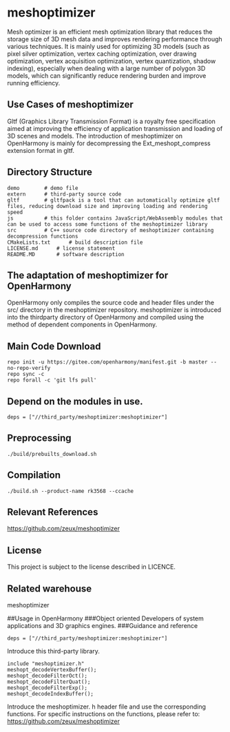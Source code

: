 # meshoptimizer
Mesh optimizer is an efficient mesh optimization library that reduces the storage size of 3D mesh data and improves rendering performance through various techniques. It is mainly used for optimizing 3D models (such as pixel silver optimization, vertex caching optimization, over drawing optimization, vertex acquisition optimization, vertex quantization, shadow indexing), especially when dealing with a large number of polygon 3D models, which can significantly reduce rendering burden and improve running efficiency.

## Use Cases of meshoptimizer
Gltf (Graphics Library Transmission Format) is a royalty free specification aimed at improving the efficiency of application transmission and loading of 3D scenes and models.
The introduction of meshoptimizer on OpenHarmony is mainly for decompressing the Ext_meshopt_compress extension format in gltf. 

## Directory Structure 
```
demo        # demo file
extern      # third-party source code
gltf        # gltfpack is a tool that can automatically optimize gltf files, reducing download size and improving loading and rendering speed
js          # this folder contains JavaScript/WebAssembly modules that can be used to access some functions of the meshoptimizer library
src         # C++ source code directory of meshoptimizer containing decompression functions
CMakeLists.txt      # build description file
LICENSE.md      # license statement
README.MD       # software description 
```


## The adaptation of meshoptimizer for OpenHarmony
OpenHarmony only compiles the source code and header files under the src/ directory in the meshoptimizer repository. meshoptimizer is introduced into the thirdparty directory of OpenHarmony and compiled using the method of dependent components in OpenHarmony. 

## Main Code Download 
```
repo init -u https://gitee.com/openharmony/manifest.git -b master --no-repo-verify
repo sync -c
repo forall -c 'git lfs pull'
```


## Depend on the modules in use. 
```
deps = ["//third_party/meshoptimizer:meshoptimizer"]
```


## Preprocessing 
```
./build/prebuilts_download.sh
```


## Compilation 
```
./build.sh --product-name rk3568 --ccache
```


## Relevant References 
https://github.com/zeux/meshoptimizer


## License
This project is subject to the license described in LICENCE. 

## Related warehouse 
meshoptimizer

##Usage in OpenHarmony
###Object oriented
Developers of system applications and 3D graphics engines.
###Guidance and reference
```
deps = ["//third_party/meshoptimizer:meshoptimizer"]
```
Introduce this third-party library.
```
include "meshoptimizer.h"
meshopt_decodeVertexBuffer();
meshopt_decodeFilterOct();
meshopt_decodeFilterQuat();
meshopt_decodeFilterExp();
meshopt_decodeIndexBuffer();
```
Introduce the meshoptimizer. h header file and use the corresponding functions. For specific instructions on the functions, please refer to: https://github.com/zeux/meshoptimizer